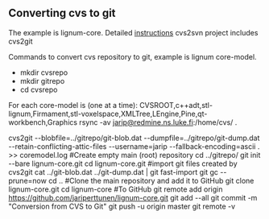 ## Converting cvs to git

The example is lignum-core.
Detailed [instructions](https://osric.com/chris/accidental-developer/2018/03/converting-cvs-to-git-repository/)
cvs2svn project includes cvs2git

Commands to convert cvs repository to git, example is lignum core-model. 
+ mkdir cvsrepo
+ mkdir gitrepo
+ cd cvsrepo

For each core-model <project> is (one at a time): CVSROOT,c++adt,stl-lignum,Firmament,stl-voxelspace,XMLTree,LEngine,Pine,qt-workbench,Graphics
rsync -av jarip@redmine.ns.luke.fi:/home/cvs/<project> .

cvs2git --blobfile=../gitrepo/git-blob.dat --dumpfile=../gitrepo/git-dump.dat --retain-conflicting-attic-files  --username=jarip --fallback-encoding=ascii . >> coremodel.log
#Create empty main (root) repository
cd ../gitrepo/
git init --bare lignum-core.git
cd lignum-core.git
#import git files created by cvs2git
cat ../git-blob.dat ../git-dump.dat | git fast-import
git gc --prune=now
cd ..
#Clone the main repository and add it to GitHub
git clone lignum-core.git
cd lignum-core
#To GitHub
git remote add origin https://github.com/jariperttunen/lignum-core.git
git add --all
git commit -m "Conversion from CVS to Git"
git push -u origin master
git remote -v
